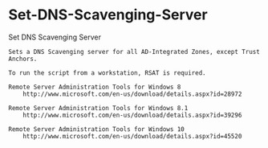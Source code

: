 # Set-DNS-Scavenging-Server
Set DNS Scavenging Server

	Sets a DNS Scavenging server for all AD-Integrated Zones, except Trust Anchors.

	To run the script from a workstation, RSAT is required.
	
	Remote Server Administration Tools for Windows 8 
		http://www.microsoft.com/en-us/download/details.aspx?id=28972
		
	Remote Server Administration Tools for Windows 8.1 
		http://www.microsoft.com/en-us/download/details.aspx?id=39296
		
	Remote Server Administration Tools for Windows 10
		http://www.microsoft.com/en-us/download/details.aspx?id=45520
		
